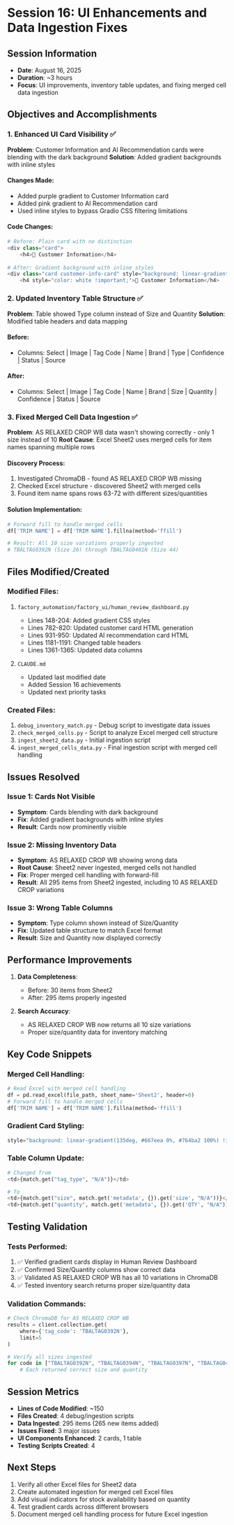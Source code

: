 # Session 16: UI Enhancements and Data Ingestion Fixes

## Session Information
- **Date**: August 16, 2025
- **Duration**: ~3 hours
- **Focus**: UI improvements, inventory table updates, and fixing merged cell data ingestion

## Objectives and Accomplishments

### 1. Enhanced UI Card Visibility ✅
**Problem**: Customer Information and AI Recommendation cards were blending with the dark background
**Solution**: Added gradient backgrounds with inline styles

#### Changes Made:
- Added purple gradient to Customer Information card
- Added pink gradient to AI Recommendation card
- Used inline styles to bypass Gradio CSS filtering limitations

#### Code Changes:
```python
# Before: Plain card with no distinction
<div class="card">
    <h4>👤 Customer Information</h4>
    
# After: Gradient background with inline styles
<div class="card customer-info-card" style="background: linear-gradient(135deg, #667eea 0%, #764ba2 100%) !important;">
    <h4 style="color: white !important;">👤 Customer Information</h4>
```

### 2. Updated Inventory Table Structure ✅
**Problem**: Table showed Type column instead of Size and Quantity
**Solution**: Modified table headers and data mapping

#### Before:
- Columns: Select | Image | Tag Code | Name | Brand | Type | Confidence | Status | Source

#### After:
- Columns: Select | Image | Tag Code | Name | Brand | Size | Quantity | Confidence | Status | Source

### 3. Fixed Merged Cell Data Ingestion ✅
**Problem**: AS RELAXED CROP WB data wasn't showing correctly - only 1 size instead of 10
**Root Cause**: Excel Sheet2 uses merged cells for item names spanning multiple rows

#### Discovery Process:
1. Investigated ChromaDB - found AS RELAXED CROP WB missing
2. Checked Excel structure - discovered Sheet2 with merged cells
3. Found item name spans rows 63-72 with different sizes/quantities

#### Solution Implementation:
```python
# Forward fill to handle merged cells
df['TRIM NAME'] = df['TRIM NAME'].fillna(method='ffill')

# Result: All 10 size variations properly ingested
# TBALTAG0392N (Size 26) through TBALTAG0401N (Size 44)
```

## Files Modified/Created

### Modified Files:
1. `factory_automation/factory_ui/human_review_dashboard.py`
   - Lines 148-204: Added gradient CSS styles
   - Lines 782-820: Updated customer card HTML generation
   - Lines 931-950: Updated AI recommendation card HTML
   - Lines 1181-1191: Changed table headers
   - Lines 1361-1365: Updated data columns

2. `CLAUDE.md`
   - Updated last modified date
   - Added Session 16 achievements
   - Updated next priority tasks

### Created Files:
1. `debug_inventory_match.py` - Debug script to investigate data issues
2. `check_merged_cells.py` - Script to analyze Excel merged cell structure
3. `ingest_sheet2_data.py` - Initial ingestion script
4. `ingest_merged_cells_data.py` - Final ingestion script with merged cell handling

## Issues Resolved

### Issue 1: Cards Not Visible
- **Symptom**: Cards blending with dark background
- **Fix**: Added gradient backgrounds with inline styles
- **Result**: Cards now prominently visible

### Issue 2: Missing Inventory Data
- **Symptom**: AS RELAXED CROP WB showing wrong data
- **Root Cause**: Sheet2 never ingested, merged cells not handled
- **Fix**: Proper merged cell handling with forward-fill
- **Result**: All 295 items from Sheet2 ingested, including 10 AS RELAXED CROP variations

### Issue 3: Wrong Table Columns
- **Symptom**: Type column shown instead of Size/Quantity
- **Fix**: Updated table structure to match Excel format
- **Result**: Size and Quantity now displayed correctly

## Performance Improvements

1. **Data Completeness**: 
   - Before: 30 items from Sheet2
   - After: 295 items properly ingested

2. **Search Accuracy**:
   - AS RELAXED CROP WB now returns all 10 size variations
   - Proper size/quantity data for inventory matching

## Key Code Snippets

### Merged Cell Handling:
```python
# Read Excel with merged cell handling
df = pd.read_excel(file_path, sheet_name='Sheet2', header=0)
# Forward fill to handle merged cells
df['TRIM NAME'] = df['TRIM NAME'].fillna(method='ffill')
```

### Gradient Card Styling:
```python
style="background: linear-gradient(135deg, #667eea 0%, #764ba2 100%) !important;"
```

### Table Column Update:
```python
# Changed from
<td>{match.get("tag_type", "N/A")}</td>

# To
<td>{match.get("size", match.get('metadata', {}).get('size', "N/A"))}</td>
<td>{match.get("quantity", match.get('metadata', {}).get('QTY', "N/A"))}</td>
```

## Testing Validation

### Tests Performed:
1. ✅ Verified gradient cards display in Human Review Dashboard
2. ✅ Confirmed Size/Quantity columns show correct data
3. ✅ Validated AS RELAXED CROP WB has all 10 variations in ChromaDB
4. ✅ Tested inventory search returns proper size/quantity data

### Validation Commands:
```python
# Check ChromaDB for AS RELAXED CROP WB
results = client.collection.get(
    where={'tag_code': 'TBALTAG0392N'},
    limit=5
)

# Verify all sizes ingested
for code in ["TBALTAG0392N", "TBALTAG0394N", "TBALTAG0397N", "TBALTAG0401N"]:
    # Each returned correct size and quantity
```

## Session Metrics

- **Lines of Code Modified**: ~150
- **Files Created**: 4 debug/ingestion scripts
- **Data Ingested**: 295 items (265 new items added)
- **Issues Fixed**: 3 major issues
- **UI Components Enhanced**: 2 cards, 1 table
- **Testing Scripts Created**: 4

## Next Steps

1. Verify all other Excel files for Sheet2 data
2. Create automated ingestion for merged cell Excel files
3. Add visual indicators for stock availability based on quantity
4. Test gradient cards across different browsers
5. Document merged cell handling process for future Excel ingestion